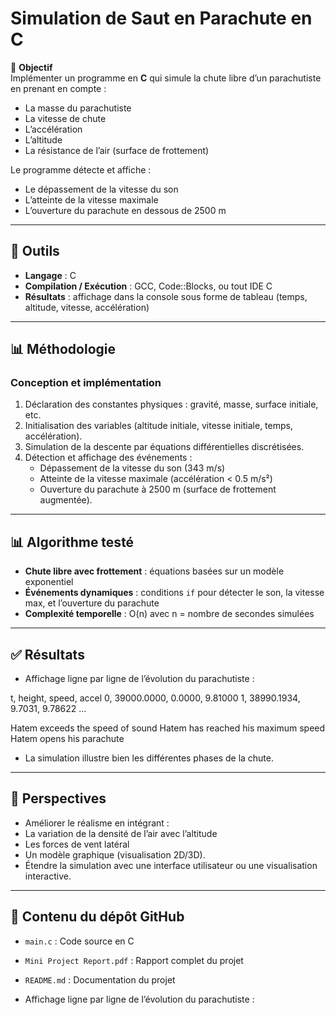 # Simulation de Saut en Parachute en C

📌 **Objectif**  
Implémenter un programme en **C** qui simule la chute libre d’un parachutiste en prenant en compte :  
- La masse du parachutiste  
- La vitesse de chute  
- L’accélération  
- L’altitude  
- La résistance de l’air (surface de frottement)  

Le programme détecte et affiche :  
- Le dépassement de la vitesse du son  
- L’atteinte de la vitesse maximale  
- L’ouverture du parachute en dessous de 2500 m  

---

## 🔧 Outils

- **Langage** : C  
- **Compilation / Exécution** : GCC, Code::Blocks, ou tout IDE C  
- **Résultats** : affichage dans la console sous forme de tableau (temps, altitude, vitesse, accélération)  

---

## 📊 Méthodologie

### Conception et implémentation
1. Déclaration des constantes physiques : gravité, masse, surface initiale, etc.  
2. Initialisation des variables (altitude initiale, vitesse initiale, temps, accélération).  
3. Simulation de la descente par équations différentielles discrétisées.  
4. Détection et affichage des événements :  
   - Dépassement de la vitesse du son (343 m/s)  
   - Atteinte de la vitesse maximale (accélération < 0.5 m/s²)  
   - Ouverture du parachute à 2500 m (surface de frottement augmentée).  

---

## 📊 Algorithme testé

- **Chute libre avec frottement** : équations basées sur un modèle exponentiel  
- **Événements dynamiques** : conditions `if` pour détecter le son, la vitesse max, et l’ouverture du parachute  
- **Complexité temporelle** : O(n) avec n = nombre de secondes simulées  

---

## ✅ Résultats

- Affichage ligne par ligne de l’évolution du parachutiste :
 
t, height, speed, accel
0, 39000.0000, 0.0000, 9.81000
1, 38990.1934, 9.7031, 9.78622
...

Hatem exceeds the speed of sound
Hatem has reached his maximum speed
Hatem opens his parachute

- La simulation illustre bien les différentes phases de la chute.  

---

## 🚀 Perspectives

- Améliorer le réalisme en intégrant :  
- La variation de la densité de l’air avec l’altitude  
- Les forces de vent latéral  
- Un modèle graphique (visualisation 2D/3D).  
- Étendre la simulation avec une interface utilisateur ou une visualisation interactive.  

---

## 💾 Contenu du dépôt GitHub

- `main.c` : Code source en C  
- `Mini Project Report.pdf` : Rapport complet du projet  
- `README.md` : Documentation du projet  

- Affichage ligne par ligne de l’évolution du parachutiste :  
